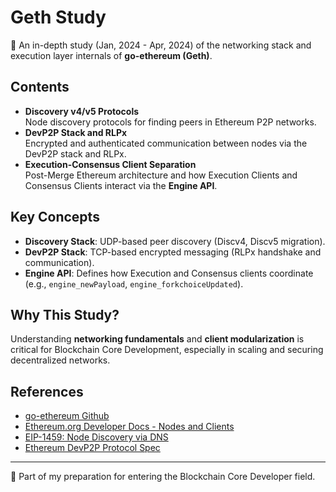 # Geth Study

🔎 An in-depth study (Jan, 2024 - Apr, 2024) of the networking stack and execution layer internals of **go-ethereum (Geth)**.

## Contents

- **Discovery v4/v5 Protocols**  
  Node discovery protocols for finding peers in Ethereum P2P networks.
- **DevP2P Stack and RLPx**  
  Encrypted and authenticated communication between nodes via the DevP2P stack and RLPx.
- **Execution-Consensus Client Separation**  
  Post-Merge Ethereum architecture and how Execution Clients and Consensus Clients interact via the **Engine API**.

## Key Concepts

- **Discovery Stack**: UDP-based peer discovery (Discv4, Discv5 migration).
- **DevP2P Stack**: TCP-based encrypted messaging (RLPx handshake and communication).
- **Engine API**: Defines how Execution and Consensus clients coordinate (e.g., `engine_newPayload`, `engine_forkchoiceUpdated`).

## Why This Study?

Understanding **networking fundamentals** and **client modularization** is critical for Blockchain Core Development, especially in scaling and securing decentralized networks.

## References

- [go-ethereum Github](https://github.com/ethereum/go-ethereum)
- [Ethereum.org Developer Docs - Nodes and Clients](https://ethereum.org/en/developers/docs/nodes-and-clients/)
- [EIP-1459: Node Discovery via DNS](https://eips.ethereum.org/EIPS/eip-1459)
- [Ethereum DevP2P Protocol Spec](https://github.com/ethereum/devp2p)

---

🧠 Part of my preparation for entering the Blockchain Core Developer field.
